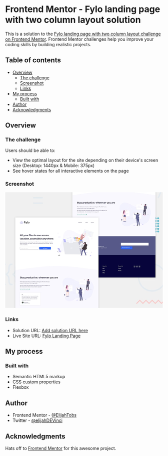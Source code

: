 # Frontend Mentor - Fylo landing page with two column layout solution

This is a solution to the [Fylo landing page with two column layout challenge on Frontend Mentor](https://www.frontendmentor.io/challenges/fylo-landing-page-with-two-column-layout-5ca5ef041e82137ec91a50f5). Frontend Mentor challenges help you improve your coding skills by building realistic projects. 

## Table of contents

- [Overview](#overview)
  - [The challenge](#the-challenge)
  - [Screenshot](#screenshot)
  - [Links](#links)
- [My process](#my-process)
  - [Built with](#built-with)
- [Author](#author)
- [Acknowledgments](#acknowledgments)


## Overview

### The challenge

Users should be able to:

- View the optimal layout for the site depending on their device's screen size (Desktop: 1440px & Mobile: 375px)
- See hover states for all interactive elements on the page

### Screenshot

![](./design/desktop-preview.jpg)


### Links

- Solution URL: [Add solution URL here](https://www.frontendmentor.io/solutions/fylo-landing-page-with-two-column-layout-HM_DmcSazh)
- Live Site URL: [Fylo Landing Page](https://elijah-fylo-landing-page.netlify.app/)

## My process

### Built with

- Semantic HTML5 markup
- CSS custom properties
- Flexbox




## Author

- Frontend Mentor - [@ElijahTobs](https://www.frontendmentor.io/profile/yourusername)
- Twitter - [@elijahDEVinci](https://www.twitter.com/elijahDEVinci)


## Acknowledgments

Hats off to [Frontend Mentor](https://www.frontendmentor.io) for this awesome project.


